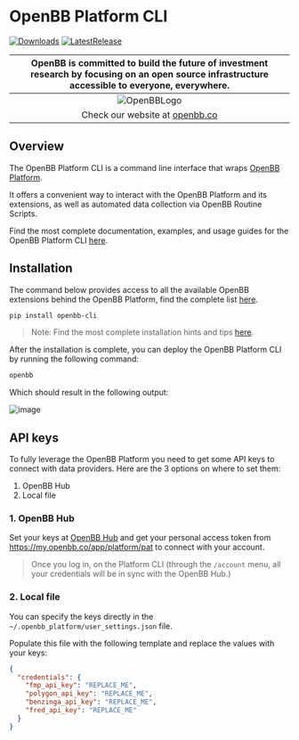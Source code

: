 # OpenBB Platform CLI

[![Downloads](https://static.pepy.tech/badge/openbb)](https://pepy.tech/project/openbb)
[![LatestRelease](https://badge.fury.io/py/openbb.svg)](https://github.com/OpenBB-finance/OpenBB)

| OpenBB is committed to build the future of investment research by focusing on an open source infrastructure accessible to everyone, everywhere. |
| :---------------------------------------------------------------------------------------------------------------------------------------------: |
|              ![OpenBBLogo](https://user-images.githubusercontent.com/25267873/218899768-1f0964b8-326c-4f35-af6f-ea0946ac970b.png)               |
|                                                 Check our website at [openbb.co](www.openbb.co)                                                 |

## Overview

The OpenBB Platform CLI is a command line interface that wraps [OpenBB Platform](https://docs.openbb.co/platform).

It offers a convenient way to interact with the OpenBB Platform and its extensions, as well as automated data collection via OpenBB Routine Scripts.

Find the most complete documentation, examples, and usage guides for the OpenBB Platform CLI [here](https://docs.openbb.co/cli).

## Installation

The command below provides access to all the available OpenBB extensions behind the OpenBB Platform, find the complete list [here](https://my.openbb.co/app/platform/extensions).

```bash
pip install openbb-cli
```

> Note: Find the most complete installation hints and tips [here](https://docs.openbb.co/cli/installation).

After the installation is complete, you can deploy the OpenBB Platform CLI by running the following command:

```bash
openbb
```

Which should result in the following output:

![image](https://github.com/OpenBB-finance/OpenBB/assets/48914296/f606bb6e-fa00-4fc8-bad2-8269bb4fc38e)

## API keys

To fully leverage the OpenBB Platform you need to get some API keys to connect with data providers. Here are the 3 options on where to set them:

1. OpenBB Hub
2. Local file

### 1. OpenBB Hub

Set your keys at [OpenBB Hub](https://my.openbb.co/app/platform/credentials) and get your personal access token from <https://my.openbb.co/app/platform/pat> to connect with your account.

> Once you log in, on the Platform CLI (through the `/account` menu, all your credentials will be in sync with the OpenBB Hub.)

### 2. Local file

You can specify the keys directly in the `~/.openbb_platform/user_settings.json` file.

Populate this file with the following template and replace the values with your keys:

```json
{
  "credentials": {
    "fmp_api_key": "REPLACE_ME",
    "polygon_api_key": "REPLACE_ME",
    "benzinga_api_key": "REPLACE_ME",
    "fred_api_key": "REPLACE_ME"
  }
}
```
